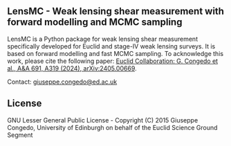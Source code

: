 ## LensMC - Weak lensing shear measurement with forward modelling and MCMC sampling

LensMC is a Python package for weak lensing shear measurement specifically developed for Euclid and stage-IV weak lensing surveys.
It is based on forward modelling and fast MCMC sampling.
To acknowledge this work, please cite the following paper: [Euclid Collaboration: G. Congedo et al., A&A 691, A319 (2024), arXiv:2405.00669](https://arxiv.org/abs/2405.00669).

Contact: <giuseppe.congedo@ed.ac.uk>

## License

GNU Lesser General Public License - Copyright (C) 2015 Giuseppe Congedo, University of Edinburgh on behalf of the Euclid Science Ground Segment
